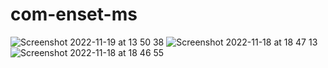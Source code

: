 # com-enset-ms

![Screenshot 2022-11-19 at 13 50 38](https://user-images.githubusercontent.com/61352259/202851728-787539d4-375d-40ba-9466-2d03991dfa93.png)
![Screenshot 2022-11-18 at 18 47 13](https://user-images.githubusercontent.com/61352259/202851749-de2b29bb-85e8-487a-a791-723448d0f469.png)
![Screenshot 2022-11-18 at 18 46 55](https://user-images.githubusercontent.com/61352259/202851751-d230b0b2-a497-4e77-8763-03f48ba29fb2.png)
